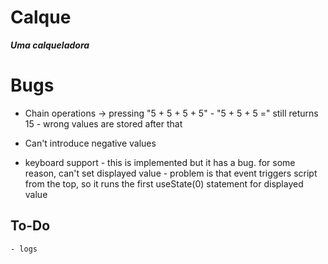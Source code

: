 # Calque

**_Uma calqueladora_**

# Bugs

- Chain operations -> pressing "5 + 5 + 5 + 5" - "5 + 5 + 5 =" still returns 15 - wrong values are stored after that

- Can't introduce negative values

- keyboard support - this is implemented but it has a bug. for some reason, can't set displayed value - problem is that event triggers script from the top, so it runs the first useState(0) statement for displayed value

## To-Do

    - logs
